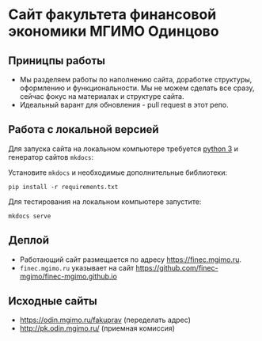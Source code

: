 # Сайт факультета финансовой экономики МГИМО Одинцово

## Приницпы работы

- Мы разделяем работы по наполнению сайта, доработке структуры, оформлению и функциональности. Мы не можем сделать все сразу, сейчас фокус на материалах и структуре сайта.
- Идеальный варант для обновления - pull request в этот репо.

## Работа с локальной версией 

Для запуска сайта на локальном компьютере требуется [python 3](https://www.python.org/) и 
генератор сайтов `mkdocs`:

<!--
```python get-pip.py``` or ```pip install --upgrade pip``` to update
-->

Установите `mkdocs` и необходимые дополнительные библиотеки:

```
pip install -r requirements.txt 
```

Для тестирования на локальном компьютере запустите:

```
mkdocs serve
```


## Деплой

- Работающий сайт размещается по адресу <https://finec.mgimo.ru>.
- `finec.mgimo.ru` указывает на сайт <https://github.com/finec-mgimo/finec-mgimo.github.io>

## Исходные сайты

- https://odin.mgimo.ru/fakuprav (переделать адрес)
- http://pk.odin.mgimo.ru/ (приемная комиссия)
